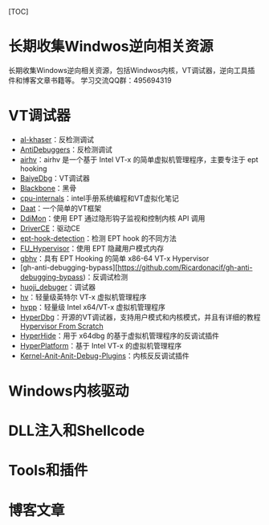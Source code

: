 [TOC]
# 长期收集Windwos逆向相关资源
长期收集Windows逆向相关资源，包括Windwos内核，VT调试器，逆向工具插件和博客文章书籍等。
学习交流QQ群：495694319

# VT调试器
- [al-khaser](https://github.com/LordNoteworthy/al-khaser)：反检测调试
- [AntiDebuggers](https://github.com/wanttobeno/AntiDebuggers)：反检测调试
- [airhv](https://github.com/Air14/airhv)：airhv 是一个基于 Intel VT-x 的简单虚拟机管理程序，主要专注于 ept hooking
- [BaiyeDbg](https://github.com/76op/BaiyeDbg)：VT调试器
- [Blackbone](https://github.com/DarthTon/Blackbone)：黑骨
- [cpu-internals](https://github.com/LordNoteworthy/cpu-internals)：intel手册系统编程和VT虚拟化笔记
- [Daat](https://github.com/9176324/Daat)：一个简单的VT框架
- [DdiMon](https://github.com/tandasat/DdiMon)：使用 EPT 通过隐形钩子监视和控制内核 API 调用
- [DriverCE](https://github.com/Oxygen1a1/DriverCE)：驱动CE
- [ept-hook-detection](https://github.com/momo5502/ept-hook-detection)：检测 EPT hook 的不同方法
- [FU_Hypervisor](https://github.com/tandasat/FU_Hypervisor)：使用 EPT 隐藏用户模式内存
- [gbhv](https://github.com/Gbps/gbhv)：具有 EPT Hooking 的简单 x86-64 VT-x Hypervisor
- [gh-anti-debugging-bypass][https://github.com/Ricardonacif/gh-anti-debugging-bypass)：反调试检测
- [huoji_debuger](https://github.com/huoji120/huoji_debuger)：调试器
- [hv](https://github.com/jonomango/hv)：轻量级英特尔 VT-x 虚拟机管理程序
- [hvpp](https://github.com/wbenny/hvpp)：轻量级 Intel x64/VT-x 虚拟机管理程序
- [HyperDbg](https://github.com/HyperDbg/HyperDbg)：开源的VT调试器，支持用户模式和内核模式，并且有详细的教程[Hypervisor From Scratch](https://rayanfam.com/topics/hypervisor-from-scratch-part-1/)
- [HyperHide](https://github.com/Air14/HyperHide)：用于 x64dbg 的基于虚拟机管理程序的反调试插件
- [HyperPlatform](https://github.com/tandasat/HyperPlatform)：基于 Intel VT-x 的虚拟机管理程序
- [Kernel-Anit-Anit-Debug-Plugins](https://github.com/DragonQuestHero/Kernel-Anit-Anit-Debug-Plugins)：内核反反调试插件

# Windows内核驱动

# DLL注入和Shellcode

# Tools和插件

# 博客文章

